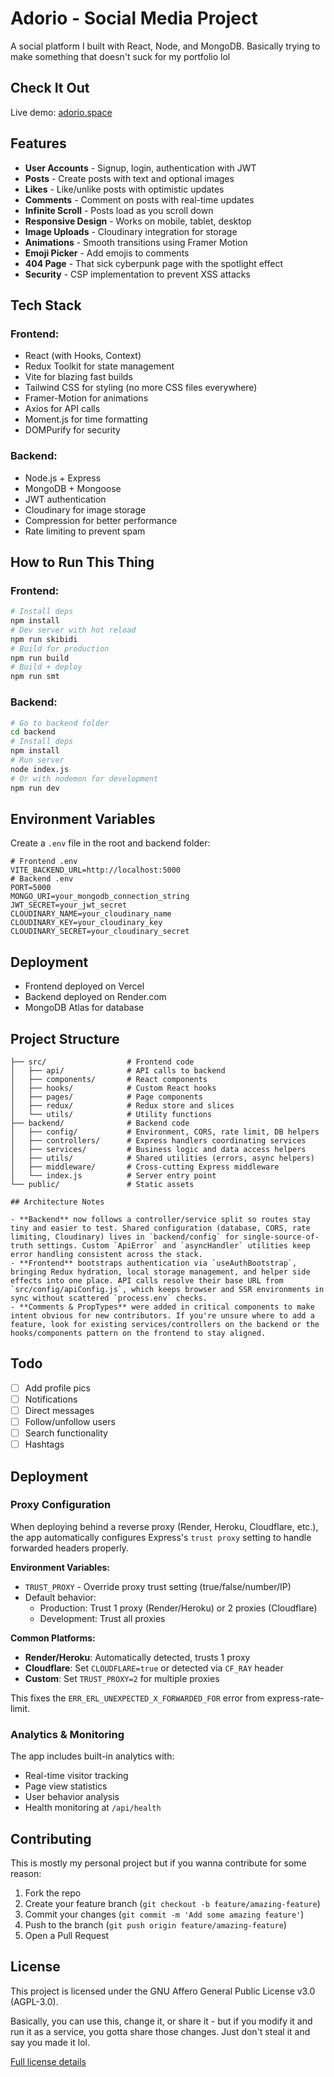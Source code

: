 # Adorio - Social Media Project

A social platform I built with React, Node, and MongoDB. Basically trying to make something that doesn't suck for my portfolio lol

## Check It Out

Live demo: [adorio.space](https://www.adorio.space)

## Features

- **User Accounts** - Signup, login, authentication with JWT
- **Posts** - Create posts with text and optional images
- **Likes** - Like/unlike posts with optimistic updates
- **Comments** - Comment on posts with real-time updates
- **Infinite Scroll** - Posts load as you scroll down
- **Responsive Design** - Works on mobile, tablet, desktop
- **Image Uploads** - Cloudinary integration for storage
- **Animations** - Smooth transitions using Framer Motion
- **Emoji Picker** - Add emojis to comments
- **404 Page** - That sick cyberpunk page with the spotlight effect
- **Security** - CSP implementation to prevent XSS attacks

## Tech Stack

### Frontend:

- React (with Hooks, Context)
- Redux Toolkit for state management
- Vite for blazing fast builds
- Tailwind CSS for styling (no more CSS files everywhere)
- Framer-Motion for animations
- Axios for API calls
- Moment.js for time formatting
- DOMPurify for security

### Backend:

- Node.js + Express
- MongoDB + Mongoose
- JWT authentication
- Cloudinary for image storage
- Compression for better performance
- Rate limiting to prevent spam

## How to Run This Thing

### Frontend:

```bash
# Install deps
npm install
# Dev server with hot reload
npm run skibidi
# Build for production
npm run build
# Build + deploy
npm run smt
```

### Backend:

```bash
# Go to backend folder
cd backend
# Install deps
npm install
# Run server
node index.js
# Or with nodemon for development
npm run dev
```

## Environment Variables

Create a `.env` file in the root and backend folder:

```env
# Frontend .env
VITE_BACKEND_URL=http://localhost:5000
# Backend .env
PORT=5000
MONGO_URI=your_mongodb_connection_string
JWT_SECRET=your_jwt_secret
CLOUDINARY_NAME=your_cloudinary_name
CLOUDINARY_KEY=your_cloudinary_key
CLOUDINARY_SECRET=your_cloudinary_secret
```

## Deployment

- Frontend deployed on Vercel
- Backend deployed on Render.com
- MongoDB Atlas for database

## Project Structure

```
├── src/                  # Frontend code
│   ├── api/              # API calls to backend
│   ├── components/       # React components
│   ├── hooks/            # Custom React hooks
│   ├── pages/            # Page components
│   ├── redux/            # Redux store and slices
│   └── utils/            # Utility functions
├── backend/              # Backend code
│   ├── config/           # Environment, CORS, rate limit, DB helpers
│   ├── controllers/      # Express handlers coordinating services
│   ├── services/         # Business logic and data access helpers
│   ├── utils/            # Shared utilities (errors, async helpers)
│   ├── middleware/       # Cross-cutting Express middleware
│   └── index.js          # Server entry point
└── public/               # Static assets

## Architecture Notes

- **Backend** now follows a controller/service split so routes stay tiny and easier to test. Shared configuration (database, CORS, rate limiting, Cloudinary) lives in `backend/config` for single-source-of-truth settings. Custom `ApiError` and `asyncHandler` utilities keep error handling consistent across the stack.
- **Frontend** bootstraps authentication via `useAuthBootstrap`, bringing Redux hydration, local storage management, and helper side effects into one place. API calls resolve their base URL from `src/config/apiConfig.js`, which keeps browser and SSR environments in sync without scattered `process.env` checks.
- **Comments & PropTypes** were added in critical components to make intent obvious for new contributors. If you're unsure where to add a feature, look for existing services/controllers on the backend or the hooks/components pattern on the frontend to stay aligned.
```

## Todo

- [ ] Add profile pics
- [ ] Notifications
- [ ] Direct messages
- [ ] Follow/unfollow users
- [ ] Search functionality
- [ ] Hashtags

## Deployment

### Proxy Configuration

When deploying behind a reverse proxy (Render, Heroku, Cloudflare, etc.), the app automatically configures Express's `trust proxy` setting to handle forwarded headers properly.

**Environment Variables:**

- `TRUST_PROXY` - Override proxy trust setting (true/false/number/IP)
- Default behavior:
  - Production: Trust 1 proxy (Render/Heroku) or 2 proxies (Cloudflare)
  - Development: Trust all proxies

**Common Platforms:**

- **Render/Heroku**: Automatically detected, trusts 1 proxy
- **Cloudflare**: Set `CLOUDFLARE=true` or detected via `CF_RAY` header
- **Custom**: Set `TRUST_PROXY=2` for multiple proxies

This fixes the `ERR_ERL_UNEXPECTED_X_FORWARDED_FOR` error from express-rate-limit.

### Analytics & Monitoring

The app includes built-in analytics with:

- Real-time visitor tracking
- Page view statistics
- User behavior analysis
- Health monitoring at `/api/health`

## Contributing

This is mostly my personal project but if you wanna contribute for some reason:

1. Fork the repo
2. Create your feature branch (`git checkout -b feature/amazing-feature`)
3. Commit your changes (`git commit -m 'Add some amazing feature'`)
4. Push to the branch (`git push origin feature/amazing-feature`)
5. Open a Pull Request

## License

This project is licensed under the GNU Affero General Public License v3.0 (AGPL-3.0).

Basically, you can use this, change it, or share it - but if you modify it and run it as a service, you gotta share those changes. Just don't steal it and say you made it lol.

[Full license details](https://www.gnu.org/licenses/agpl-3.0.en.html)
